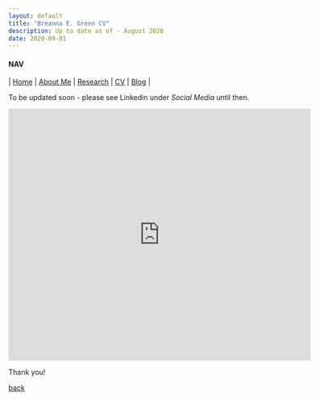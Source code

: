 ```yaml
---
layout: default
title: "Breanna E. Green CV"
description: Up to date as of - August 2020
date: 2020-09-01
---
```


#### NAV

| [Home](./index.html) | [About Me](./about.html) | [Research](./research.html) | [CV](./cv.html)  | [Blog](./blog.html) | 

To be updated soon - please see Linkedin under <em>Social Media</em> until then.

<embed src="https://bregreen.github.io/CV - Breanna E. Green.pdf.pdf" width="600px" height="500px" />

Thank you!




[back](./)
